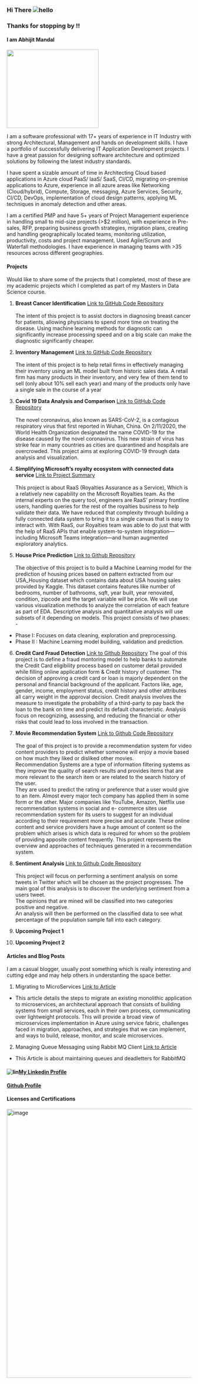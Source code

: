 ### Hi There ![hello](https://user-images.githubusercontent.com/13950516/162665123-04f999cc-3391-472e-b922-ebab57d29dd0.png)
### Thanks for stopping by !!

#### I am Abhijit Mandal

<img src="https://user-images.githubusercontent.com/13950516/162675004-c0763482-df03-46d3-ba7c-c541168e18fd.jpg" width="250" height="213" />

I am a software professional with 17+ years of experience in IT Industry with strong Architectural, Management and hands on development skills. I have a portfolio of successfully delivering IT Application Development projects. I have a great passion for designing software architecture and optimized solutions by following the latest industry standards. 

  I have spent a sizable amount of time in Architecting Cloud based applications in Azure cloud PaaS/ IaaS/ SaaS, CI/CD, migrating on-premise applications to Azure, experience in all azure areas like Networking (Cloud/hybrid), Compute, Storage, messaging, Azure Services, Security, CI/CD, DevOps, implementation of cloud design patterns, applying ML techniques in anomaly detection and other areas.

  I am a certified PMP and have 5+ years of Project Management experience in handling small to mid-size projects (>$2 million), with experience in Pre-sales, RFP, preparing business growth strategies, migration plans, creating and handling geographically located teams, monitoring utilization, productivity, costs and project management. Used Agile/Scrum and Waterfall methodologies. I have experience in managing teams with >35 resources across different geographies.

#### Projects

Would like to share some of the projects that I completed, most of these are my academic projects which I completed as part of my Masters in Data Science course.

1. **Breast Cancer Identification** [Link to GitHub Code Repository](https://github.com/abhijitmandal26/dsc520/tree/master/FinalProject)
<br/><br/>The intent of this project is to assist doctors in diagnosing breast cancer for patients, allowing physicians to spend more time on treating the disease. Using machine learning methods for diagnostic can significantly increase processing speed and on a big scale can make the diagnostic significantly cheaper.

2. **Inventory Management** [Link to GitHub Code Repository](https://github.com/abhijitmandal26/dsc530)
<br/><br/>The intent of this project is to help retail firms in effectively managing their inventory using an ML model built from historic sales data. A retail firm has many products in their inventory, and very few of them tend to sell (only about 10% sell each year) and many of the products only have a single sale in the course of a year

3. **Covid 19 Data Analysis and Comparison** [Link to GitHub Code Repository](https://github.com/abhijitmandal26/dsc540/tree/main/FinalProject)
<br/><br/>The novel coronavirus, also known as SARS-CoV-2, is a contagious respiratory virus that first reported in Wuhan, China. On 2/11/2020, the World Health Organization designated the name COVID-19 for the disease caused by the novel coronavirus. This new strain of virus has strike fear in many countries as cities are quarantined and hospitals are overcrowded. This project aims at exploring COVID-19 through data analysis and visualization.

4. **Simplifying Microsoft’s royalty ecosystem with connected data service** [Link to Project Summary](https://www.microsoft.com/insidetrack/blog/simplifying-microsofts-royalty-ecosystem-with-connected-data-service/)
<br/><br/>This project is about RaaS (Royalties Assurance as a Service), Which is a relatively new capability on the Microsoft Royalties team. As the internal experts on the query tool, engineers are RaaS’ primary frontline users, handling queries for the rest of the royalties business to help validate their data. We have reduced that complexity through building a fully connected data system to bring it to a single canvas that is easy to interact with. With RaaS, our Royalties team was able to do just that with the help of RaaS APIs that enable system-to-system integration—including Microsoft Teams integration—and human augmented exploratory analytics.

5. **House Price Prediction** [Link to Github Repository](https://github.com/abhijitmandal26/dsc550)
<br/><br/>The objective of this project is to build a Machine Learning model for the prediction of housing prices based on pattern extracted from our USA_Housing dataset which contains data about USA housing sales provided by Kaggle. This dataset contains features like number of bedrooms, number of bathrooms, sqft, year built, year renovated, condition, zipcode and the target variable will be price. We will use various visualization methods to analyze the correlation of each feature as part of EDA. Descriptive analysis and quantitative analysis will use subsets of it depending on models. This project consists of two phases: - 
  - Phase I: Focuses on data cleaning, exploration and preprocessing.
  - Phase II : Machine Learning model building, validation and prediction.
 
6. **Credit Card Fraud Detection** [Link to Github Repository](https://github.com/abhijitmandal26/dsc630)
The goal of this project is to define a fraud montoring model to help banks to automate the Credit Card eligibility process based on customer detail provided while filling online application form & Credit history of customer.
The decision of approving a credit card or loan is majorly dependent on the personal and financial background of the applicant. Factors like, age, gender, income, employment status, credit history and other attributes all carry weight in the approval decision. Credit analysis involves the measure to investigate the probability of a third-party to pay back the loan to the bank on time and predict its default characteristic. Analysis focus on recognizing, assessing, and reducing the financial or other risks that could lead to loss involved in the transaction.

7. **Movie Recommendation System** [Link to Github Code Repository](https://github.com/abhijitmandal26/DSC680/tree/main/Project1)
<br/><br/>The goal of this project is to provide a recommendation system for video content providers to predict whether someone will enjoy a movie based on how much they liked or disliked other movies.
<br/>Recommendation Systems are a type of information filtering systems as they improve the quality of search results and provides items that are more relevant to the search item or are related to the search history of the user.
<br/>They are used to predict the rating or preference that a user would give to an item. Almost every major tech company has applied them in some form or the other. Major companies like YouTube, Amazon, Netflix use recommendation systems in social and e- commerce sites use recommendation system for its users to suggest for an individual according to their requirement more precise and accurate. These online content and service providers have a huge amount of content so the problem which arises is which data is required for whom so the problem of providing apposite content frequently. This project represents the overview and approaches of techniques generated in a recommendation system.

8. **Sentiment Analysis** [Link to Github Code Repository](https://github.com/abhijitmandal26/DSC680/blob/main/Project2/Readme.md)
<br/><br/>This project will focus on performing a sentiment analysis on some tweets in Twitter which will be chosen as the project progresses. The main goal of this analysis is to discover the underlying sentiment from a users tweet. 
<br/>The opinions that are mined will be classified into two categories positive and negative. 
<br/>An analysis will then be performed on the classified data to see what percentage of the population sample fall into each category.


9. **Upcoming Project 1** 

10. **Upcoming Project 2** 

#### Articles and Blog Posts
I am a casual blogger, usually post something which is really interesting and cutting edge and may help others in understanting the space better.

1. Migrating to MicroServices [Link to Article](https://dzone.com/articles/migrating-to-microservices)

  - This article details the steps to migrate an existing monolithic application to microservices, an architectural approach that consists of building systems from small services, each in their own process, communicating over lightweight protocols. This will provide a broad view of microservices implementation in Azure using service fabric, challenges faced in migration, approaches, and strategies that we can implement, and ways to build, release, monitor, and scale microservices.
   
2. Managing Queue Messaging using Rabbit MQ Client [Link to Article](https://dzone.com/articles/managing-queue-messages-using-rabbitmq-client)

 - This Article is about maintaining queues and deadletters for RabbitMQ



#### ![lin](https://user-images.githubusercontent.com/13950516/162667635-e0d3d3f4-6e9f-4cbf-9308-d86507e2909d.png)[My Linkedin Profile](https://www.linkedin.com/in/abhijitmandal/)

#### [Github Profile](https://github.com/abhijitmandal26)

#### Licenses and Certifications
<img width="731" alt="image" src="https://user-images.githubusercontent.com/13950516/162693185-3a124401-5cd6-48c0-8312-faa12557a805.png">
  
